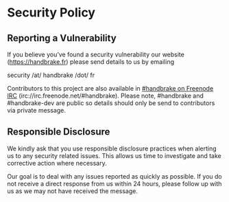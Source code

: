 # Security Policy

## Reporting a Vulnerability

If you believe you’ve found a security vulnerability our website (https://handbrake.fr) please send details to us by emailing 

security /at/ handbrake /dot/ fr

Contributors to this project are also available in [#handbrake on Freenode IRC](https://webchat.freenode.net/?channels=handbrake) (irc://irc.freenode.net/#handbrake).
Please note, #handbrake and #handbrake-dev are public so details should only be send to contributors via private message.


## Responsible Disclosure

We kindly ask that you use responsible disclosure practices when alerting us to any security related issues.
This allows us time to investigate and take corrective action where necessary. 

Our goal is to deal with any issues reported as quickly as possible.  If you do not receive a direct response from us within 24 hours, please follow up with us as we may not have received the message.
